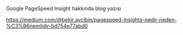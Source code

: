 Google PageSpeed Insight hakkında  blog yazısı


https://medium.com/@bekir.aycibin/pagespeed-insights-nedir-neden-%C3%B6nemlidir-bd754e77abd0
